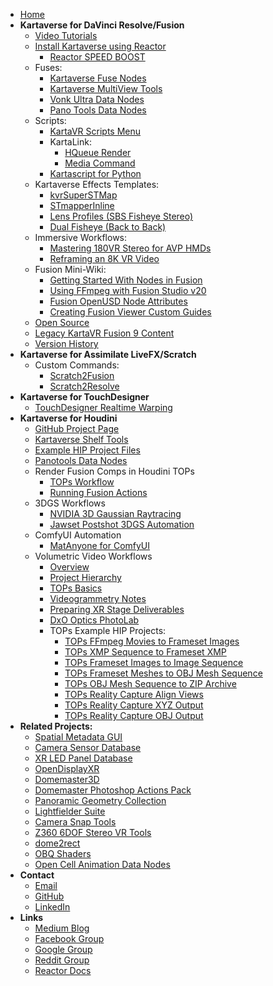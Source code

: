<!-- docs/_sidebar.md -->
- [Home](/)
- **Kartaverse for DaVinci Resolve/Fusion**
	- [Video Tutorials](tutorials)
	- [Install Kartaverse using Reactor](install)
		- [Reactor SPEED BOOST](reactor-speed-boost)
	- Fuses:
		- [Kartaverse Fuse Nodes](fuses)
		- [Kartaverse MultiView Tools](multiview)
		- [Vonk Ultra Data Nodes](https://kartaverse.github.io/VonkUltra/)
		- [Pano Tools Data Nodes](https://kartaverse.github.io/PT-Data-Nodes-Docs/)
	- Scripts:
		- [KartaVR Scripts Menu](scripts)
		- KartaLink:
			- [HQueue Render](hqueue)
			- [Media Command](mediacommand)
		- [Kartascript for Python](https://github.com/Kartaverse/Kartascript)
	- Kartaverse Effects Templates:
		- [kvrSuperSTMap](kvrSuperSTMap)
   		- [STmapperInline](stmapperinline)
		- [Lens Profiles (SBS Fisheye Stereo)](kvrFisheyeStereo)
		- [Dual Fisheye (Back to Back)](dualfisheye)
	- Immersive Workflows:
		- [Mastering 180VR Stereo for AVP HMDs](Mastering-180VR-Stereo-for-AVP-HMDs)
		- [Reframing an 8K VR Video](Reframing-an-8K-VR-Video)
	- Fusion Mini-Wiki:
		- [Getting Started With Nodes in Fusion](Getting-Started-With-Nodes-in-Fusion)
		- [Using FFmpeg with Fusion Studio v20](ffmpeg)
		- [Fusion OpenUSD Node Attributes](usd)
		- [Creating Fusion Viewer Custom Guides](guides)
	- [Open Source](opensource_tools)
	- [Legacy KartaVR Fusion 9 Content](legacy)
	- [Version History](version_history)
- **Kartaverse for Assimilate LiveFX/Scratch**
	- Custom Commands:
		- [Scratch2Fusion](https://github.com/AndrewHazelden/Scratch2Fusion/blob/main/Docs/Scratch2Fusion.md)
		- [Scratch2Resolve](https://github.com/AndrewHazelden/Scratch2Fusion/blob/main/Docs/Scratch2Resolve.md)
- **Kartaverse for TouchDesigner**
	- [TouchDesigner Realtime Warping](TouchDesigner)
- **Kartaverse for Houdini**
	- [GitHub Project Page](https://kartaverse.github.io/Kartaverse-for-Houdini/)
	- [Kartaverse Shelf Tools](https://kartaverse.github.io/Kartaverse-for-Houdini/#/shelf)
	- [Example HIP Project Files](https://kartaverse.github.io/Kartaverse-for-Houdini/#/examples)
	- [Panotools Data Nodes](https://kartaverse.github.io/Kartaverse-for-Houdini/#/panotools)
	- Render Fusion Comps in Houdini TOPs
		- [TOPs Workflow](https://kartaverse.github.io/Kartaverse-for-Houdini/#/fusion/tops_workflow)
		- [Running Fusion Actions](https://kartaverse.github.io/Kartaverse-for-Houdini/#/fusion/running_fusion_actions)
	- 3DGS Workflows
		- [NVIDIA 3D Gaussian Raytracing](https://kartaverse.github.io/Kartaverse-for-Houdini/#/3dgrut/3dgrut)
		- [Jawset Postshot 3DGS Automation](https://kartaverse.github.io/Kartaverse-for-Houdini/#/postshot)
	- ComfyUI Automation
		- [MatAnyone for ComfyUI](https://kartaverse.github.io/Kartaverse-for-Houdini/#/comfyui/MatAnyone)
	- Volumetric Video Workflows
		- [Overview](https://kartaverse.github.io/Kartaverse-for-Houdini/#/volumetric_video/overview)
		- [Project Hierarchy](https://kartaverse.github.io/Kartaverse-for-Houdini/#/volumetric_video/project_hierarchy)
		- [TOPs Basics](https://kartaverse.github.io/Kartaverse-for-Houdini/#/volumetric_video/tops_basics)
		- [Videogrammetry Notes](https://kartaverse.github.io/Kartaverse-for-Houdini/#/volumetric_video/notes)
		- [Preparing XR Stage Deliverables](https://kartaverse.github.io/Kartaverse-for-Houdini/#/volumetric_video/preparing_xr_stage_deliverables.md)
		- [DxO Optics PhotoLab](https://kartaverse.github.io/Kartaverse-for-Houdini/#/volumetric_video/#/dxo_optics_photolab.md)
		- TOPs Example HIP Projects:
			- [TOPs FFmpeg Movies to Frameset Images](https://kartaverse.github.io/Kartaverse-for-Houdini/#/volumetric_video/tops_ffmpeg_movies_to_frameset_images)
			- [TOPs XMP Sequence to Frameset XMP](https://kartaverse.github.io/Kartaverse-for-Houdini/#/volumetric_video/tops_xmp_sequence_to_frameset_xmp)
			- [TOPs Frameset Images to Image Sequence](https://kartaverse.github.io/Kartaverse-for-Houdini/#/volumetric_video/tops_frameset_images_to_image_sequence.md)
			- [TOPs Frameset Meshes to OBJ Mesh Sequence](https://kartaverse.github.io/Kartaverse-for-Houdini/#/volumetric_video/tops_frameset_meshes_to_obj_mesh_sequence.md)
			- [TOPs OBJ Mesh Sequence to ZIP Archive](https://kartaverse.github.io/Kartaverse-for-Houdini/#/volumetric_video/tops_obj_mesh_sequence_to_zip_archive.md)
			- [TOPs Reality Capture Align Views](https://kartaverse.github.io/Kartaverse-for-Houdini/#/volumetric_video/tops_reality_capture_align_views.md)
			- [TOPs Reality Capture XYZ Output](https://kartaverse.github.io/Kartaverse-for-Houdini/#/volumetric_video/tops_reality_capture_xyz_output.md)
			- [TOPs Reality Capture OBJ Output](https://kartaverse.github.io/Kartaverse-for-Houdini/#/volumetric_video/tops_reality_capture_obj_output.md)
- **Related Projects:**
	- [Spatial Metadata GUI](https://github.com/Kartaverse/Spatial-Metadata)
	- [Camera Sensor Database](https://emberlightvfx.github.io/Camera-Sensor-Database/)
	- [XR LED Panel Database](https://kartaverse.github.io/XR-LED-Panel-Database/)
	- [OpenDisplayXR](https://kartaverse.github.io/OpenDisplayXR/)
	- [Domemaster3D](https://github.com/zicher3d-org/domemaster-stereo-shader)
	- [Domemaster Photoshop Actions Pack](https://github.com/AndrewHazelden/Domemaster-Photoshop-Actions-Pack)
	- [Panoramic Geometry Collection](https://github.com/AndrewHazelden/Panoramic_Geometry_Collection)
	- [Lightfielder Suite](https://github.com/AndrewHazelden/LightfielderSuite)
	- [Camera Snap Tools](https://github.com/AndrewHazelden/CameraSnap_Tools)
	- [Z360 6DOF Stereo VR Tools](https://github.com/AndrewHazelden/Z360-6DOF-Stereo-VR-Tools)
	- [dome2rect](https://github.com/AndrewHazelden/dome2rect)
	- [OBQ Shaders](https://github.com/madesjardins/Obq_Shaders/wiki/Obq_KettleUVStereoLens)
	- [Open Cell Animation Data Nodes](https://docs.google.com/document/d/1DXnF47CK7dteF7lidwek5-lwy5qB75nBQMt_2Bp0y0g/edit#heading=h.abzdtec4alet)
- **Contact**
	- [Email](mailto:andrew@andrewhazelden.com)
	- [GitHub](https://github.com/AndrewHazelden)
	- [LinkedIn](https://www.linkedin.com/in/andrewhazelden/)
- **Links**
	- [Medium Blog](https://medium.com/@andrewhazelden)
	- [Facebook Group](https://www.facebook.com/groups/kartavr)
	- [Google Group](https://groups.google.com/g/kartaverse/)
	- [Reddit Group](https://www.reddit.com/r/Kartaverse/)
	- [Reactor Docs](https://kartaverse.github.io/Reactor-Docs/#/reactor)


